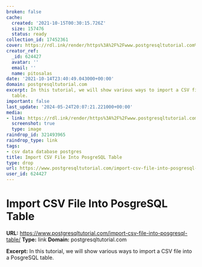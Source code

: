 ```yaml
---
broken: false
cache:
  created: '2021-10-15T00:30:15.726Z'
  size: 157476
  status: ready
collection_id: 17452361
cover: https://rdl.ink/render/https%3A%2F%2Fwww.postgresqltutorial.com%2Fimport-csv-file-into-posgresql-table%2F
creator_ref:
  _id: 624427
  avatar: ''
  email: ''
  name: pitosalas
date: '2021-10-14T23:40:49.043000+00:00'
domain: postgresqltutorial.com
excerpt: In this tutorial, we will show various ways to import a CSV file into a PosgreSQL
  table.
important: false
last_update: '2024-05-24T20:07:21.221000+00:00'
media:
- link: https://rdl.ink/render/https%3A%2F%2Fwww.postgresqltutorial.com%2Fimport-csv-file-into-posgresql-table%2F
  screenshot: true
  type: image
raindrop_id: 321493965
raindrop_type: link
tags:
- csv data database postgres
title: Import CSV File Into PosgreSQL Table
type: drop
url: https://www.postgresqltutorial.com/import-csv-file-into-posgresql-table/
user_id: 624427
---
```


# Import CSV File Into PosgreSQL Table

**URL:** https://www.postgresqltutorial.com/import-csv-file-into-posgresql-table/
**Type:** link
**Domain:** postgresqltutorial.com

**Excerpt:** In this tutorial, we will show various ways to import a CSV file into a PosgreSQL table.
